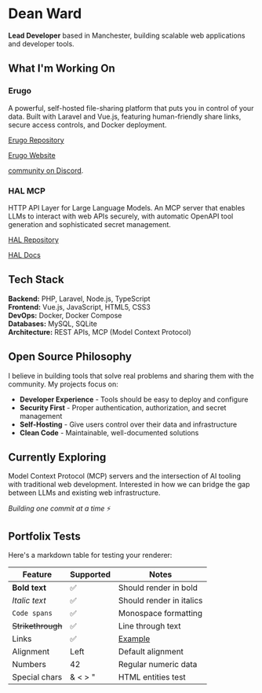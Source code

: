 # Dean Ward

**Lead Developer** based in Manchester, building scalable web applications and developer tools.

## What I'm Working On

### Erugo
A powerful, self-hosted file-sharing platform that puts you in control of your data. Built with Laravel and Vue.js, featuring human-friendly share links, secure access controls, and Docker deployment. 

[Erugo Repository](https://github.com/ErugoOSS/Erugo)

[Erugo Website](https://erugo.app)

[community on Discord](https://discord.gg/M74X2wmqY8).


### HAL MCP
HTTP API Layer for Large Language Models. An MCP server that enables LLMs to interact with web APIs securely, with automatic OpenAPI tool generation and sophisticated secret management.

[HAL Repository](https://github.com/DeanWard/HAL)

[HAL Docs](https://deanward.github.io/HAL/)


## Tech Stack

**Backend:** PHP, Laravel, Node.js, TypeScript  
**Frontend:** Vue.js, JavaScript, HTML5, CSS3  
**DevOps:** Docker, Docker Compose  
**Databases:** MySQL, SQLite  
**Architecture:** REST APIs, MCP (Model Context Protocol)

## Open Source Philosophy

I believe in building tools that solve real problems and sharing them with the community. My projects focus on:

- **Developer Experience** - Tools should be easy to deploy and configure
- **Security First** - Proper authentication, authorization, and secret management
- **Self-Hosting** - Give users control over their data and infrastructure
- **Clean Code** - Maintainable, well-documented solutions

## Currently Exploring

Model Context Protocol (MCP) servers and the intersection of AI tooling with traditional web development. Interested in how we can bridge the gap between LLMs and existing web infrastructure.

*Building one commit at a time* ⚡ 


## Portfolix Tests

Here's a markdown table for testing your renderer:

| Feature | Supported | Notes |
|---------|-----------|-------|
| **Bold text** | ✅ | Should render in bold |
| *Italic text* | ✅ | Should render in italics |
| `Code spans` | ✅ | Monospace formatting |
| ~~Strikethrough~~ | ✅ | Line through text |
| Links | ✅ | [Example](https://example.com) |
| Alignment | Left | Default alignment |
| Numbers | 42 | Regular numeric data |
| Special chars | & < > " | HTML entities test |

